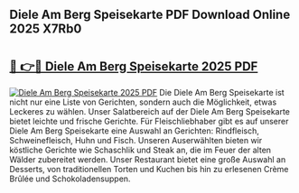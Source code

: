 ## Diele Am Berg Speisekarte PDF Download Online 2025 X7Rb0

# <h2><a href="http://gc67sj2.nevu.top/?p=Diele+Am+Berg+Speisekarte">🔗 👉🔴 Diele Am Berg Speisekarte 2025 PDF</a></h2>

[![Diele Am Berg Speisekarte 2025 PDF](https://i.imgur.com/dBaPXMq.png)](http://gc67sj2.nevu.top/?p=Diele+Am+Berg+Speisekarte)
Die Diele Am Berg Speisekarte ist nicht nur eine Liste von Gerichten, sondern auch die Möglichkeit, etwas Leckeres zu wählen. Unser Salatbereich auf der Diele Am Berg Speisekarte bietet leichte und frische Gerichte. Für Fleischliebhaber gibt es auf unserer Diele Am Berg Speisekarte eine Auswahl an Gerichten: Rindfleisch, Schweinefleisch, Huhn und Fisch. Unseren Auserwählten bieten wir köstliche Gerichte wie Schaschlik und Steak an, die im Feuer der alten Wälder zubereitet werden. Unser Restaurant bietet eine große Auswahl an Desserts, von traditionellen Torten und Kuchen bis hin zu erlesenen Crème Brûlée und Schokoladensuppen.
